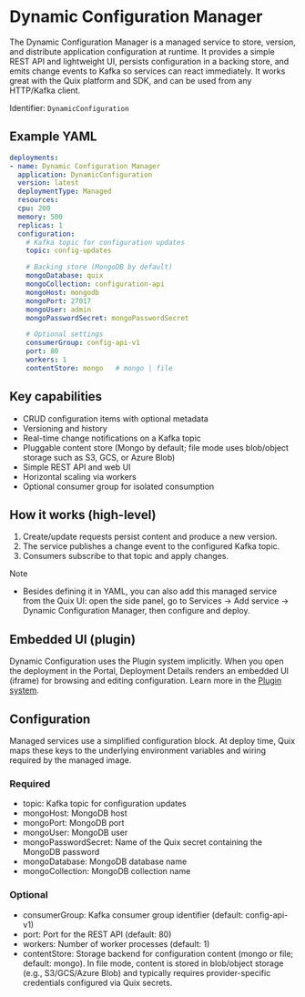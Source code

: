 # Dynamic Configuration Manager

The Dynamic Configuration Manager is a managed service to store, version, and distribute application configuration at runtime. It provides a simple REST API and lightweight UI, persists configuration in a backing store, and emits change events to Kafka so services can react immediately. It works great with the Quix platform and SDK, and can be used from any HTTP/Kafka client.

Identifier: `DynamicConfiguration`

## Example YAML

```yaml
deployments:
- name: Dynamic Configuration Manager
  application: DynamicConfiguration
  version: latest
  deploymentType: Managed
  resources:
  cpu: 200
  memory: 500
  replicas: 1
  configuration:
    # Kafka topic for configuration updates
    topic: config-updates

    # Backing store (MongoDB by default)
    mongoDatabase: quix
    mongoCollection: configuration-api
    mongoHost: mongodb
    mongoPort: 27017
    mongoUser: admin
    mongoPasswordSecret: mongoPasswordSecret

    # Optional settings
    consumerGroup: config-api-v1
    port: 80
    workers: 1
    contentStore: mongo   # mongo | file
```

## Key capabilities

- CRUD configuration items with optional metadata
- Versioning and history
- Real-time change notifications on a Kafka topic
- Pluggable content store (Mongo by default; file mode uses blob/object storage such as S3, GCS, or Azure Blob)
- Simple REST API and web UI
- Horizontal scaling via workers
- Optional consumer group for isolated consumption

## How it works (high-level)

1. Create/update requests persist content and produce a new version.
2. The service publishes a change event to the configured Kafka topic.
3. Consumers subscribe to that topic and apply changes.

Note

- Besides defining it in YAML, you can also add this managed service from the Quix UI: open the side panel, go to Services → Add service → Dynamic Configuration Manager, then configure and deploy.

## Embedded UI (plugin)

Dynamic Configuration uses the Plugin system implicitly. When you open the deployment in the Portal, Deployment Details renders an embedded UI (iframe) for browsing and editing configuration. Learn more in the [Plugin system](./plugin.md).

## Configuration

Managed services use a simplified configuration block. At deploy time, Quix maps these keys to the underlying environment variables and wiring required by the managed image.

### Required

- topic: Kafka topic for configuration updates
- mongoHost: MongoDB host
- mongoPort: MongoDB port
- mongoUser: MongoDB user
- mongoPasswordSecret: Name of the Quix secret containing the MongoDB password
- mongoDatabase: MongoDB database name
- mongoCollection: MongoDB collection name

### Optional

- consumerGroup: Kafka consumer group identifier (default: config-api-v1)
- port: Port for the REST API (default: 80)
- workers: Number of worker processes (default: 1)
- contentStore: Storage backend for configuration content (mongo or file; default: mongo). In file mode, content is stored in blob/object storage (e.g., S3/GCS/Azure Blob) and typically requires provider-specific credentials configured via Quix secrets.


